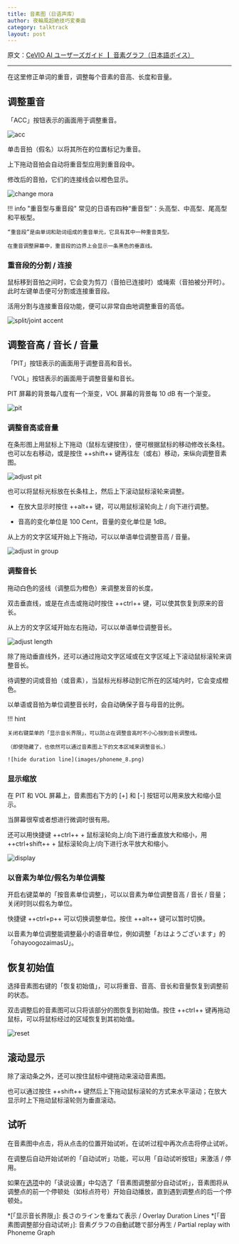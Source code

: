 ```yaml
---
title: 音素图（日语声库）
author: 夜輪風超絶技巧変奏曲
category: talktrack
layout: post
---
```

原文：[CeVIO AI ユーザーズガイド ┃ 音素グラフ（日本語ボイス）](https://cevio.jp/guide/cevio_ai/talktrack/phoneme/)

---

在这里修正单词的重音，调整每个音素的音高、长度和音量。

## 调整重音

「ACC」按钮表示的画面用于调整重音。

![acc](images/phoneme_1.png)

单击音拍（假名）以将其所在的位置标记为重音。

上下拖动音拍会自动将重音型应用到重音段中。

修改后的音拍，它们的连接线会以橙色显示。

![change mora](images/phoneme_2.png)

!!! info "重音型与重音段"
    常见的日语有四种“重音型”：头高型、中高型、尾高型和平板型。

    “重音段”是由单词和助词组成的重音单元，它具有其中一种重音类型。
    
    在重音调整屏幕中，重音段的边界上会显示一条黑色的垂直线。

### 重音段的分割 / 连接

鼠标移到音拍之间时，它会变为剪刀（音拍已连接时）或绳索（音拍被分开时）。此时左键单击便可分割或连接重音段。

活用分割与连接重音段功能，便可以非常自由地调整重音的高低。

![split/joint accent](images/phoneme_3.png)

## 调整音高 / 音长 / 音量

「PIT」按钮表示的画面用于调整音高和音长。

「VOL」按钮表示的画面用于调整音量和音长。

PIT 屏幕的背景每八度有一个渐变，VOL 屏幕的背景每 10 dB 有一个渐变。

![pit](images/phoneme_4.png)

### 调整音高或音量

在条形图上用鼠标上下拖动（鼠标左键按住），便可根据鼠标的移动修改长条柱。也可以左右移动，或是按住 ++shift++ 键再往左（或右）移动，来纵向调整音素图。

![adjust pit](images/phoneme_5.png)

也可以将鼠标光标放在长条柱上，然后上下滚动鼠标滚轮来调整。

- 在放大显示时按住 ++alt++ 键，可以用鼠标滚轮向上 / 向下进行调整。

- 音高的变化单位是 100 Cent，音量的变化单位是 1dB。

从上方的文字区域开始上下拖动，可以以单语单位调整音高 / 音量。

![adjust in group](images/phoneme_6.png)

### 调整音长

拖动白色的竖线（调整后为橙色）来调整发音的长度。

双击垂直线，或是在点击或拖动时按住 ++ctrl++ 键，可以使其恢复到原来的音长。

从上方的文字区域开始左右拖动，可以以单语单位调整音长。

![adjust length](images/phoneme_7.png)

除了拖动垂直线外，还可以通过拖动文字区域或在文字区域上下滚动鼠标滚轮来调整音长。

待调整的词或音拍（或音素），当鼠标光标移动到它所在的区域内时，它会变成橙色。

以单语或音拍为单位调整音长时，会自动确保子音与母音的比例。

!!! hint

    关闭右键菜单的「显示音长界限」，可以防止在调整音高时不小心按到音长调整线。

    （即使隐藏了，也依然可以通过音素图上下的文本区域来调整音长。）

    ![hide duration line](images/phoneme_8.png)

### 显示缩放

在 PIT 和 VOL 屏幕上，音素图右下方的 [+] 和 [-] 按钮可以用来放大和缩小显示。

当屏幕很窄或者想进行微调时很有用。

还可以用快捷键 ++ctrl++ + 鼠标滚轮向上/向下进行垂直放大和缩小，用 ++ctrl+shift++ + 鼠标滚轮向上/向下进行水平放大和缩小。

![display](images/phoneme_9.png)

### 以音素为单位/假名为单位调整

开启右键菜单的「按音素单位调整」，可以以音素为单位调整音高 / 音长 / 音量；关闭时则以假名为单位。

快捷键 ++ctrl+p++ 可以切换调整单位。按住 ++alt++ 键可以暂时切换。

以音素为单位调整能调整最小的语音单位，例如调整「おはようございます」的「ohayoogozaimasU」。

## 恢复初始值

选择音素图右键的「恢复初始值」，可以将重音、音高、音长和音量恢复到调整前的状态。

双击调整后的音素图可以只将该部分的图恢复到初始值。按住 ++ctrl++ 键再拖动鼠标，可以将鼠标经过的区域恢复到其初始值。

![reset](images/phoneme_10.png)

## 滚动显示

除了滚动条之外，还可以按住鼠标中键拖动来滚动音素图。

也可以通过按住 ++shift++ 键然后上下拖动鼠标滚轮的方式来水平滚动；在放大显示时上下拖动鼠标滚轮则为垂直滚动。

## 试听

在音素图中点击，将从点击的位置开始试听。在试听过程中再次点击将停止试听。

在调整后自动开始试听的「自动试听」功能，可以用「自动试听按钮」来激活 / 停用。

如果在[选项](../option/option.md)中的「读说设置」中勾选了「音素图调整部分自动试听」，音素图将从调整点的前一个停顿处（如标点符号）开始自动播放，直到遇到调整点的后一个停顿处。

*[「显示音长界限」]: 長さのラインを重ねて表示 / Overlay Duration Lines
*[「音素图调整部分自动试听」]: 音素グラフの自動試聴で部分再生 / Partial replay with Phoneme Graph
